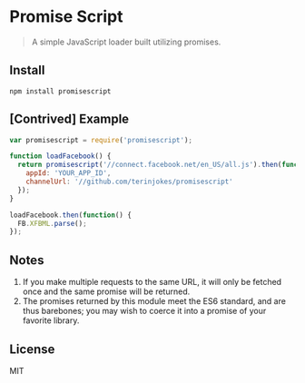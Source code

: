 # Promise Script

> A simple JavaScript loader built utilizing promises.

## Install

```
npm install promisescript
```

## [Contrived] Example

```javascript
var promisescript = require('promisescript');

function loadFacebook() {
  return promisescript('//connect.facebook.net/en_US/all.js').then(function() {
    appId: 'YOUR_APP_ID',
    channelUrl: '//github.com/terinjokes/promisescript'
  });
}

loadFacebook.then(function() {
  FB.XFBML.parse();
});
```

## Notes

1. If you make multiple requests to the same URL, it will only be fetched once and the same promise will be returned.
2. The promises returned by this module meet the ES6 standard, and are thus barebones; you may wish to coerce it into a promise of your favorite library.

## License

MIT
